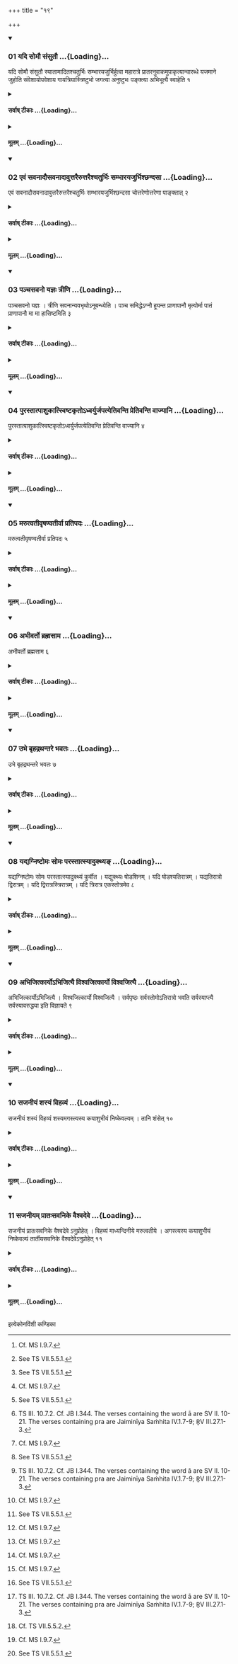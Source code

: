 +++
title = "१९"

+++

<div class="js_include" includetitle="true" newlevelforh1="3" unfilled url="/vedAH_yajuH/taittirIyam/sUtram/ApastambaH/shrautam/vishvAsa-prastutiH/14/19/01_yadi_somau_saMsutau.md">
<details open><summary><h3>01 यदि सोमौ संसुतौ ...{Loading}...</h3></summary>

यदि सोमौ संसुतौ स्यातामादितश्चतुर्भिः सम्भारयजुर्भिर्हुत्वा महारात्रे प्रातरनुवाकमुपाकृत्यान्वारब्धे यजमाने जुहोति संवेशायोपवेशाय गायत्रियास्त्रिष्टुभो जगत्या अनुष्टुभः पङ्क्त्या अभिभूत्यै स्वाहेति १
</details>
</div>
<div class="js_include collapsed" newlevelforh1="4" title="सर्वाष् टीकाः" unfilled url="/vedAH_yajuH/taittirIyam/sUtram/ApastambaH/shrautam/sarvASh_TIkAH/14/19/01_yadi_somau_saMsutau.md">
<details><summary><h4>सर्वाष् टीकाः ...{Loading}...</h4></summary>
<details><summary>थिते</summary>

1. If two Soma-sacrifices are being performed simultan eously, at the time of very early morning (when it is still night), having offered libations with the first four Sambhāra-formulae,[^1] having bespoken the morning litay, while the sacrificer holds him from behind, (the Adhvaryu) offers a libation of ghee with samveśayopaveśaya svāhā.[^2]  

[^1]: Cf. MS I.9.7.  

[^2]: See TS VII.5.5.1.  

</details>
</details>
</div>
<div class="js_include collapsed" newlevelforh1="4" title="मूलम्" unfilled url="/vedAH_yajuH/taittirIyam/sUtram/ApastambaH/shrautam/mUlam/14/19/01_yadi_somau_saMsutau.md">
<details><summary><h4>मूलम् ...{Loading}...</h4></summary>

यदि सोमौ संसुतौ स्यातामादितश्चतुर्भिः सम्भारयजुर्भिर्हुत्वा महारात्रे प्रातरनुवाकमुपाकृत्यान्वारब्धे यजमाने जुहोति संवेशायोपवेशाय गायत्रियास्त्रिष्टुभो जगत्या अनुष्टुभः पङ्क्त्या अभिभूत्यै स्वाहेति १
</details>
</div>
<div class="js_include" includetitle="true" newlevelforh1="3" unfilled url="/vedAH_yajuH/taittirIyam/sUtram/ApastambaH/shrautam/vishvAsa-prastutiH/14/19/02_evaM_savanAdausavanAdAvuttarairuttaraishchaturbhiH_sambhArayajurbhishChandasA.md">
<details open><summary><h3>02 एवं सवनादौसवनादावुत्तरैरुत्तरैश्चतुर्भिः सम्भारयजुर्भिश्छन्दसा ...{Loading}...</h3></summary>

एवं सवनादौसवनादावुत्तरैरुत्तरैश्चतुर्भिः सम्भारयजुर्भिश्छन्दसा चोत्तरेणोत्तरेणा पाङ्क्तात् २
</details>
</div>
<div class="js_include collapsed" newlevelforh1="4" title="सर्वाष् टीकाः" unfilled url="/vedAH_yajuH/taittirIyam/sUtram/ApastambaH/shrautam/sarvASh_TIkAH/14/19/02_evaM_savanAdausavanAdAvuttarairuttaraishchaturbhiH_sambhArayajurbhishChandasA.md">
<details><summary><h4>सर्वाष् टीकाः ...{Loading}...</h4></summary>
<details><summary>थिते</summary>

2. In this way (he offers libation of ghee) in the beginning of every pressing, with the each successive four Sambhāra-verses and with the successive metre upto Paṅkti. 
</details>
</details>
</div>
<div class="js_include collapsed" newlevelforh1="4" title="मूलम्" unfilled url="/vedAH_yajuH/taittirIyam/sUtram/ApastambaH/shrautam/mUlam/14/19/02_evaM_savanAdausavanAdAvuttarairuttaraishchaturbhiH_sambhArayajurbhishChandasA.md">
<details><summary><h4>मूलम् ...{Loading}...</h4></summary>

एवं सवनादौसवनादावुत्तरैरुत्तरैश्चतुर्भिः सम्भारयजुर्भिश्छन्दसा चोत्तरेणोत्तरेणा पाङ्क्तात् २
</details>
</div>
<div class="js_include" includetitle="true" newlevelforh1="3" unfilled url="/vedAH_yajuH/taittirIyam/sUtram/ApastambaH/shrautam/vishvAsa-prastutiH/14/19/03_panchasavano_yajnaH_trINi.md">
<details open><summary><h3>03 पञ्चसवनो यज्ञः त्रीणि ...{Loading}...</h3></summary>

पञ्चसवनो यज्ञः । त्रीणि सवनान्यवभृथोऽनूबन्ध्येति । पञ्च समिद्धेऽग्नौ हूयन्त प्राणापानौ मृत्योर्मा पातं प्राणापानौ मा मा हासिष्टमिति ३
</details>
</div>
<div class="js_include collapsed" newlevelforh1="4" title="सर्वाष् टीकाः" unfilled url="/vedAH_yajuH/taittirIyam/sUtram/ApastambaH/shrautam/sarvASh_TIkAH/14/19/03_panchasavano_yajnaH_trINi.md">
<details><summary><h4>सर्वाष् टीकाः ...{Loading}...</h4></summary>
<details><summary>थिते</summary>

3b. Five liberation are offered in enkindleded fire.[^2]  

[^2]: Cf. TMB IX.4.5. 
</details>
</details>
</div>
<div class="js_include collapsed" newlevelforh1="4" title="मूलम्" unfilled url="/vedAH_yajuH/taittirIyam/sUtram/ApastambaH/shrautam/mUlam/14/19/03_panchasavano_yajnaH_trINi.md">
<details><summary><h4>मूलम् ...{Loading}...</h4></summary>

पञ्चसवनो यज्ञः । त्रीणि सवनान्यवभृथोऽनूबन्ध्येति । पञ्च समिद्धेऽग्नौ हूयन्त प्राणापानौ मृत्योर्मा पातं प्राणापानौ मा मा हासिष्टमिति ३
</details>
</div>
<div class="js_include" includetitle="true" newlevelforh1="3" unfilled url="/vedAH_yajuH/taittirIyam/sUtram/ApastambaH/shrautam/vishvAsa-prastutiH/14/19/04_purastAtpAshukAtsviShTakRto-dhvaryurjapatyetivanti_pretivanti_vAjyAni.md">
<details open><summary><h3>04 पुरस्तात्पाशुकात्स्विष्टकृतोऽध्वर्युर्जपत्येतिवन्ति प्रेतिवन्ति वाज्यानि ...{Loading}...</h3></summary>

पुरस्तात्पाशुकात्स्विष्टकृतोऽध्वर्युर्जपत्येतिवन्ति प्रेतिवन्ति वाज्यानि ४
</details>
</div>
<div class="js_include collapsed" newlevelforh1="4" title="सर्वाष् टीकाः" unfilled url="/vedAH_yajuH/taittirIyam/sUtram/ApastambaH/shrautam/sarvASh_TIkAH/14/19/04_purastAtpAshukAtsviShTakRto-dhvaryurjapatyetivanti_pretivanti_vAjyAni.md">
<details><summary><h4>सर्वाष् टीकाः ...{Loading}...</h4></summary>
<details><summary>थिते</summary>

3c-4a. Before the Sviṣṭakr̥t-offering of the animal-sacrifice, the Adhvaryu mutters prāṇāpānau mr̥tyor mā pātam....[^1]   

[^1]: TS III.8.1.7.1.  

4b. The Ājyastotras contain the word ā[^2] or pra.[^3]  

[^2]: Cf. TB I.4.6.1.  

[^3]: TS III. 10.7.2. Cf. JB I.344. The verses containing the word ā are SV II. 10-21. The verses containing pra are Jaiminīya Saṁhita IV.1.7-9; R̥V III.27.1-3. 
</details>
</details>
</div>
<div class="js_include collapsed" newlevelforh1="4" title="मूलम्" unfilled url="/vedAH_yajuH/taittirIyam/sUtram/ApastambaH/shrautam/mUlam/14/19/04_purastAtpAshukAtsviShTakRto-dhvaryurjapatyetivanti_pretivanti_vAjyAni.md">
<details><summary><h4>मूलम् ...{Loading}...</h4></summary>

पुरस्तात्पाशुकात्स्विष्टकृतोऽध्वर्युर्जपत्येतिवन्ति प्रेतिवन्ति वाज्यानि ४
</details>
</div>
<div class="js_include" includetitle="true" newlevelforh1="3" unfilled url="/vedAH_yajuH/taittirIyam/sUtram/ApastambaH/shrautam/vishvAsa-prastutiH/14/19/05_marutvatIvRShaNvatIrvA_pratipadaH.md">
<details open><summary><h3>05 मरुत्वतीवृषण्वतीर्वा प्रतिपदः ...{Loading}...</h3></summary>

मरुत्वतीवृषण्वतीर्वा प्रतिपदः ५
</details>
</div>
<div class="js_include collapsed" newlevelforh1="4" title="सर्वाष् टीकाः" unfilled url="/vedAH_yajuH/taittirIyam/sUtram/ApastambaH/shrautam/sarvASh_TIkAH/14/19/05_marutvatIvRShaNvatIrvA_pratipadaH.md">
<details><summary><h4>सर्वाष् टीकाः ...{Loading}...</h4></summary>
<details><summary>थिते</summary>

5. The Pratipad-verses[^1] should be containing the word marut[^2] or vr̥ṣan.[^3]   

[^1]: The verses with which the Pavamāna-lauds begin.  

[^2]: Cf. TS III.1.7.2.  

[^3]: Cf. TS VII.5.5.1. 
</details>
</details>
</div>
<div class="js_include collapsed" newlevelforh1="4" title="मूलम्" unfilled url="/vedAH_yajuH/taittirIyam/sUtram/ApastambaH/shrautam/mUlam/14/19/05_marutvatIvRShaNvatIrvA_pratipadaH.md">
<details><summary><h4>मूलम् ...{Loading}...</h4></summary>

मरुत्वतीवृषण्वतीर्वा प्रतिपदः ५
</details>
</div>
<div class="js_include" includetitle="true" newlevelforh1="3" unfilled url="/vedAH_yajuH/taittirIyam/sUtram/ApastambaH/shrautam/vishvAsa-prastutiH/14/19/06_abhIvarto_brahmasAma.md">
<details open><summary><h3>06 अभीवर्तो ब्रह्मसाम ...{Loading}...</h3></summary>

अभीवर्तो ब्रह्मसाम ६
</details>
</div>
<div class="js_include collapsed" newlevelforh1="4" title="सर्वाष् टीकाः" unfilled url="/vedAH_yajuH/taittirIyam/sUtram/ApastambaH/shrautam/sarvASh_TIkAH/14/19/06_abhIvarto_brahmasAma.md">
<details><summary><h4>सर्वाष् टीकाः ...{Loading}...</h4></summary>
<details><summary>थिते</summary>

6. The Brahmasāman[^1] is sung on the Abhīvarta-way of singing.[^2]  

[^1]: The 3rd Pr̥ṣṭhastotra.  

[^2]: Cf. TB 14.6.3.  

</details>
</details>
</div>
<div class="js_include collapsed" newlevelforh1="4" title="मूलम्" unfilled url="/vedAH_yajuH/taittirIyam/sUtram/ApastambaH/shrautam/mUlam/14/19/06_abhIvarto_brahmasAma.md">
<details><summary><h4>मूलम् ...{Loading}...</h4></summary>

अभीवर्तो ब्रह्मसाम ६
</details>
</div>
<div class="js_include" includetitle="true" newlevelforh1="3" unfilled url="/vedAH_yajuH/taittirIyam/sUtram/ApastambaH/shrautam/vishvAsa-prastutiH/14/19/07_ubhe_bRhadrathantare_bhavataH.md">
<details open><summary><h3>07 उभे बृहद्रथन्तरे भवतः ...{Loading}...</h3></summary>

उभे बृहद्रथन्तरे भवतः ७
</details>
</div>
<div class="js_include collapsed" newlevelforh1="4" title="सर्वाष् टीकाः" unfilled url="/vedAH_yajuH/taittirIyam/sUtram/ApastambaH/shrautam/sarvASh_TIkAH/14/19/07_ubhe_bRhadrathantare_bhavataH.md">
<details><summary><h4>सर्वाष् टीकाः ...{Loading}...</h4></summary>
<details><summary>थिते</summary>

7. Both the Br̥hat and Rathantara-sāmans take place.[^1]  

[^1]: The Rathantara in the Mādhyandina-pavamāna, the Br̥hat as the first Pr̥ṣṭhastotra. For this Sūtra cf. TS III.1.7.2; cp. TMB IX.4.8.  
</details>
</details>
</div>
<div class="js_include collapsed" newlevelforh1="4" title="मूलम्" unfilled url="/vedAH_yajuH/taittirIyam/sUtram/ApastambaH/shrautam/mUlam/14/19/07_ubhe_bRhadrathantare_bhavataH.md">
<details><summary><h4>मूलम् ...{Loading}...</h4></summary>

उभे बृहद्रथन्तरे भवतः ७
</details>
</div>
<div class="js_include" includetitle="true" newlevelforh1="3" unfilled url="/vedAH_yajuH/taittirIyam/sUtram/ApastambaH/shrautam/vishvAsa-prastutiH/14/19/08_yadyagniShTomaH_somaH_parastAtsyAdukthya~N.md">
<details open><summary><h3>08 यद्यग्निष्टोमः सोमः परस्तात्स्यादुक्थ्यङ् ...{Loading}...</h3></summary>

यद्यग्निष्टोमः सोमः परस्तात्स्यादुक्थ्यं कुर्वीत । यद्युक्थ्यः षोडशिनम् । यदि षोडश्यतिरात्रम् । यद्यतिरात्रो द्विरात्रम् । यदि द्विरात्रस्त्रिरात्रम् । यदि त्रिरात्र एकस्तोत्रमेव ८
</details>
</div>
<div class="js_include collapsed" newlevelforh1="4" title="सर्वाष् टीकाः" unfilled url="/vedAH_yajuH/taittirIyam/sUtram/ApastambaH/shrautam/sarvASh_TIkAH/14/19/08_yadyagniShTomaH_somaH_parastAtsyAdukthya~N.md">
<details><summary><h4>सर्वाष् टीकाः ...{Loading}...</h4></summary>
<details><summary>थिते</summary>

8. If the other Soma (-sacrifice) is an Agniṣṭoma, the Adhvaryu (on this side) should make (his sacrifice) Ukthya; if Ukthya, then Ṣoḍaśin; if Ṣoḍaśin then Atirātra; if Atirātra, then Dvirātra; if Dvirātra, then Trirātra; if Trirātra then a single stotra only.[^1]   

[^1]: Cf. TS III.1.7.3; cp. JB 1.44. For a single Stotra cp. also XIV.18.13,14.  

</details>
</details>
</div>
<div class="js_include collapsed" newlevelforh1="4" title="मूलम्" unfilled url="/vedAH_yajuH/taittirIyam/sUtram/ApastambaH/shrautam/mUlam/14/19/08_yadyagniShTomaH_somaH_parastAtsyAdukthya~N.md">
<details><summary><h4>मूलम् ...{Loading}...</h4></summary>

यद्यग्निष्टोमः सोमः परस्तात्स्यादुक्थ्यं कुर्वीत । यद्युक्थ्यः षोडशिनम् । यदि षोडश्यतिरात्रम् । यद्यतिरात्रो द्विरात्रम् । यदि द्विरात्रस्त्रिरात्रम् । यदि त्रिरात्र एकस्तोत्रमेव ८
</details>
</div>
<div class="js_include" includetitle="true" newlevelforh1="3" unfilled url="/vedAH_yajuH/taittirIyam/sUtram/ApastambaH/shrautam/vishvAsa-prastutiH/14/19/09_abhijitkAryo-bhijityai_vishvajitkAryo_vishvajityai.md">
<details open><summary><h3>09 अभिजित्कार्योऽभिजित्यै विश्वजित्कार्यो विश्वजित्यै ...{Loading}...</h3></summary>

अभिजित्कार्योऽभिजित्यै । विश्वजित्कार्यो विश्वजित्यै । सर्वपृष्ठः सर्वस्तोमोऽतिरात्रो भवति सर्वस्याप्त्यै सर्वस्यावरुद्ध्या इति विज्ञायते ९
</details>
</div>
<div class="js_include collapsed" newlevelforh1="4" title="सर्वाष् टीकाः" unfilled url="/vedAH_yajuH/taittirIyam/sUtram/ApastambaH/shrautam/sarvASh_TIkAH/14/19/09_abhijitkAryo-bhijityai_vishvajitkAryo_vishvajityai.md">
<details><summary><h4>सर्वाष् टीकाः ...{Loading}...</h4></summary>
<details><summary>थिते</summary>

9. “It should be an Abhijit for the sake of victory; it should be Viśvajit in order to win everything, it should be an Atirātra with all the Pr̥ṣṭhas and all the praise-songs, for the sake of obtainment of all, for the sake of achieving all"-thus is known (from a Brāhmaṇa-text).[^1]   

[^1]: The exact Brāhmaṇa-text is not known. For the first two sentences cf. TB 1.4.6.3. For Abhijit see XXII.2.6ff; For Viśvajit see XXII.2.12. 

</details>
</details>
</div>
<div class="js_include collapsed" newlevelforh1="4" title="मूलम्" unfilled url="/vedAH_yajuH/taittirIyam/sUtram/ApastambaH/shrautam/mUlam/14/19/09_abhijitkAryo-bhijityai_vishvajitkAryo_vishvajityai.md">
<details><summary><h4>मूलम् ...{Loading}...</h4></summary>

अभिजित्कार्योऽभिजित्यै । विश्वजित्कार्यो विश्वजित्यै । सर्वपृष्ठः सर्वस्तोमोऽतिरात्रो भवति सर्वस्याप्त्यै सर्वस्यावरुद्ध्या इति विज्ञायते ९
</details>
</div>
<div class="js_include" includetitle="true" newlevelforh1="3" unfilled url="/vedAH_yajuH/taittirIyam/sUtram/ApastambaH/shrautam/vishvAsa-prastutiH/14/19/10_sajanIyaM_shasyaM_vihavyaM.md">
<details open><summary><h3>10 सजनीयं शस्यं विहव्यं ...{Loading}...</h3></summary>

सजनीयं शस्यं विहव्यं शस्यमगस्त्यस्य कयाशुभीयं निष्केवल्यम् । तानि शंसेत् १०
</details>
</div>
<div class="js_include collapsed" newlevelforh1="4" title="सर्वाष् टीकाः" unfilled url="/vedAH_yajuH/taittirIyam/sUtram/ApastambaH/shrautam/sarvASh_TIkAH/14/19/10_sajanIyaM_shasyaM_vihavyaM.md">
<details><summary><h4>सर्वाष् टीकाः ...{Loading}...</h4></summary>
<details><summary>थिते</summary>

10. One should recite the Sajanīya,[^1] the Vihavya[^2] and the KayāśubhĪya (-hymn) of Agastya[^3] as the Niṣkevalya-recitation.[^4]   

[^1]: R̥V II.12.  

[^2]: R̥V X.128.  

[^3]: R̥V I.165.  

[^4]: Cf. TS VII.5.5.2.   
</details>
</details>
</div>
<div class="js_include collapsed" newlevelforh1="4" title="मूलम्" unfilled url="/vedAH_yajuH/taittirIyam/sUtram/ApastambaH/shrautam/mUlam/14/19/10_sajanIyaM_shasyaM_vihavyaM.md">
<details><summary><h4>मूलम् ...{Loading}...</h4></summary>

सजनीयं शस्यं विहव्यं शस्यमगस्त्यस्य कयाशुभीयं निष्केवल्यम् । तानि शंसेत् १०
</details>
</div>
<div class="js_include" includetitle="true" newlevelforh1="3" unfilled url="/vedAH_yajuH/taittirIyam/sUtram/ApastambaH/shrautam/vishvAsa-prastutiH/14/19/11_sajanIyam_prAtaHsavanike_vaishvadeve.md">
<details open><summary><h3>11 सजनीयम् प्रातःसवनिके वैश्वदेवे ...{Loading}...</h3></summary>

सजनीयं प्रातःसवनिके वैश्वदेवे ऽनुप्रोहेत् । विहव्यं माध्यन्दिनीये मरुत्वतीये । अगस्त्यस्य कयाशुभीयं निष्केवल्यं तार्तीयसवनिके वैश्वदेवेऽनुप्रोहेत् ११
</details>
</div>
<div class="js_include collapsed" newlevelforh1="4" title="सर्वाष् टीकाः" unfilled url="/vedAH_yajuH/taittirIyam/sUtram/ApastambaH/shrautam/sarvASh_TIkAH/14/19/11_sajanIyam_prAtaHsavanike_vaishvadeve.md">
<details><summary><h4>सर्वाष् टीकाः ...{Loading}...</h4></summary>
<details><summary>थिते</summary>

11. One should insert the Sajanīya in the Vaiśvadeva (-recitation)[^1] of the morning-pressing; the Vihavya in the Marutvatiya (recitation) of the midday(-pressing); (and) Kayāśubhīya of Agastya as the Niṣkevalya (-recitation) in the Vaiśvadeva (-recitation) of the Third-pressing.[^2]   

[^1]: Thereby the Prauga-Śastra is meant.   

[^2]: Neither the Sūtras of the R̥gveda nor those of the Sāmaveda are in agreement with Āpastamba in connection with these recitations. 
 
</details>
</details>
</div>
<div class="js_include collapsed" newlevelforh1="4" title="मूलम्" unfilled url="/vedAH_yajuH/taittirIyam/sUtram/ApastambaH/shrautam/mUlam/14/19/11_sajanIyam_prAtaHsavanike_vaishvadeve.md">
<details><summary><h4>मूलम् ...{Loading}...</h4></summary>

सजनीयं प्रातःसवनिके वैश्वदेवे ऽनुप्रोहेत् । विहव्यं माध्यन्दिनीये मरुत्वतीये । अगस्त्यस्य कयाशुभीयं निष्केवल्यं तार्तीयसवनिके वैश्वदेवेऽनुप्रोहेत् ११
</details>
</div>

  
इत्येकोनविंशी कण्डिका 
